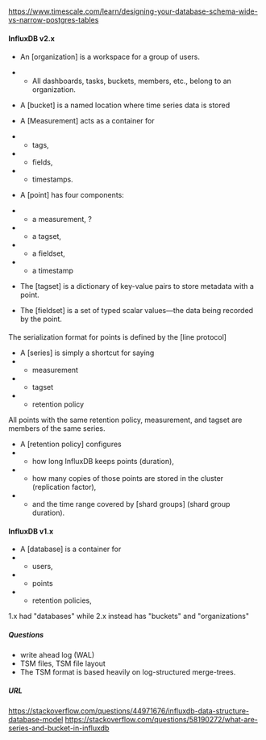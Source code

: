 #####

https://www.timescale.com/learn/designing-your-database-schema-wide-vs-narrow-postgres-tables

#### InfluxDB v2.x

* An [organization] is a workspace for a group of users. 
* * All dashboards, tasks, buckets, members, etc., belong to an organization.

* A [bucket] is a named location    where time series data is stored

* A [Measurement] acts as a container for 
* * tags, 
* * fields,  
* * timestamps. 

* A [point] has four components: 
* * a measurement, ?
* * a tagset, 
* * a fieldset, 
* * a timestamp

* The [tagset] is a dictionary of key-value pairs to store metadata with a point.
* The [fieldset] is a set of typed scalar values—the data being recorded by the point.

#### 

The serialization format for points is defined by the [line protocol] 

* A [series] is simply a shortcut for saying
* * measurement
* * tagset
* * retention policy

All points with the same retention policy, measurement, and tagset are members of the same series.

* A [retention policy] configures 
* * how long InfluxDB keeps points (duration), 
* * how many copies of those points are stored in the cluster (replication factor), 
* * and the time range covered by [shard groups] (shard group duration).

#### InfluxDB v1.x

* A [database] is a container for
* * users,
* * points
* * retention policies,

1.x had "databases" while 2.x instead has "buckets" and "organizations"

##### Questions

* write ahead log (WAL)
* TSM files, TSM file layout
* The TSM format is based heavily on log-structured merge-trees.

##### URL

https://stackoverflow.com/questions/44971676/influxdb-data-structure-database-model
https://stackoverflow.com/questions/58190272/what-are-series-and-bucket-in-influxdb
